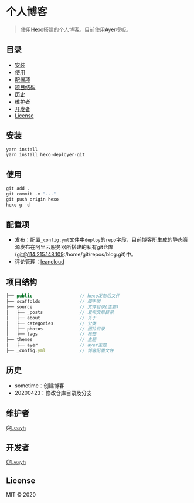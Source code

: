 # 个人博客

>  使用[Hexo](https://github.com/hexojs/hexo)搭建的个人博客。目前使用[Ayer](https://github.com/Shen-Yu/hexo-theme-ayer)模板。

## 目录

- [安装](#安装)
- [使用](#使用)
- [配置项](#配置项)
- [项目结构](#项目结构)
- [历史](#历史)
- [维护者](#维护者)
- [开发者](#开发者)
- [License](#license)

## 安装

```javascript
yarn install
yarn install hexo-deployer-git
```

## 使用

```javascript
git add .
git commit -m "..."
git push origin hexo
hexo g -d
```

## 配置项

- 发布：配置`_config.yml`文件中`deploy`的`repo`字段，目前博客所生成的静态资源发布在阿里云服务器所搭建的私有git仓库(git@114.215.148.109:/home/git/repos/blog.git)中。
- 评论管理：[leancloud](https://www.leancloud.cn)

## 项目结构

```javascript
├── public                  // hexo发布后文件
├── scaffolds               // 脚手架
├── source                  // 文件目录(主要)
│   ├── _posts              // 发布文章目录
│   ├── about               // 关于
│   ├── categories          // 分类
│   ├── photos              // 图片目录
│   ├── tags                // 标签
├── themes                  // 主题
│   ├── ayer                // ayer主题
├── _config.yml             // 博客配置文件
```

## 历史

- sometime：创建博客
- 20200423：修改仓库目录及分支

## 维护者

[@Leayh](https://github.com/xiaxiangyun)

## 开发者

[@Leayh](https://github.com/xiaxiangyun)

## License

MIT © 2020